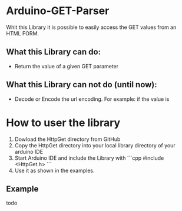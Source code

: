 # Arduino-GET-Parser
Whit this Library it is possible to easily access the GET values from an HTML FORM.

## What this Library can do:
* Return the value of a given GET parameter

## What this Library can not do (until now):
* Decode or Encode the url encoding. For example: if the value is 

# How to user the library
1. Dowload the HttpGet directory from GitHub
2. Copy the HttpGet directory into your local library directory of your arduino IDE
3. Start Arduino IDE and include the Library with
´´´cpp
#include <HttpGet.h>
´´´
4. Use it as shown in the examples.

## Example
todo

